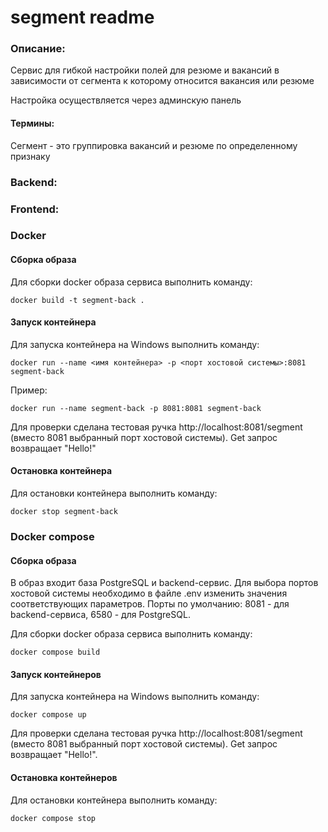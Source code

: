 # segment readme

### Описание:

Сервис для гибкой настройки полей для резюме и вакансий в зависимости от сегмента к которому относится вакансия или резюме

Настройка осуществляется через админскую панель

#### Термины:

Сегмент - это группировка вакансий и резюме по определенному признаку

### Backend:

### Frontend:


### Docker

#### Сборка образа

Для сборки docker образа сервиса выполнить команду:

    docker build -t segment-back .

#### Запуск контейнера

Для запуска контейнера на Windows выполнить команду:

    docker run --name <имя контейнера> -p <порт хостовой системы>:8081 segment-back

Пример:

    docker run --name segment-back -p 8081:8081 segment-back

Для проверки сделана тестовая ручка http://localhost:8081/segment
(вместо 8081 выбранный порт хостовой системы). Get запрос возвращает "Hello!"

#### Остановка контейнера

Для остановки контейнера выполнить команду:

    docker stop segment-back

### Docker compose

#### Сборка образа

В образ входит база PostgreSQL и backend-сервис. Для выбора портов хостовой
системы необходимо в файле .env изменить значения соответствующих параметров.
Порты по умолчанию: 8081 - для backend-сервиса, 6580 - для PostgreSQL.

Для сборки docker образа сервиса выполнить команду:

    docker compose build

#### Запуск контейнеров

Для запуска контейнера на Windows выполнить команду:

    docker compose up

Для проверки сделана тестовая ручка http://localhost:8081/segment
(вместо 8081 выбранный порт хостовой системы). Get запрос возвращает "Hello!".

#### Остановка контейнеров

Для остановки контейнера выполнить команду:

    docker compose stop
